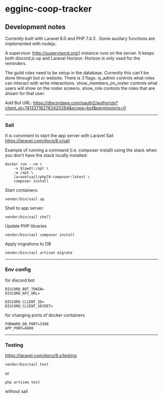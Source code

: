 # egginc-coop-tracker

## Development notes

Currently built with Laravel 8.0 and PHP 7.4.3 . Some auxilary functions are implemented with nodejs.

A supervisor (http://supervisord.org/) instance runs on the server. It keeps both discord.js up and Laraval Horizon. Horizon is only used for the reminders.

The guild roles need to be setup in the database. Currently this can't be done through bot or website. There is 3 flags. is_admin controls what roles can interact with write interactions. show_members_on_roster controls what users will show on the roster screens. show_role controls the roles that are shown for that user.

Add Bot URL:
https://discordapp.com/oauth2/authorize?client_id=741337162762420284&scope=bot&permissions=0

----------

### Sail

It is convinient to start the app server with Laravel Sail  
https://laravel.com/docs/8.x/sail

Example of running a command (i.e. composer install) using the stack when you don't have the stack locally installed:

```
docker run --rm \
    -v $(pwd):/opt \
    -w /opt \
    laravelsail/php74-composer:latest \
    composer install
```

Start containers:

``vendor/bin/sail up``

Shell to app server:

``vendor/bin/sail shell``

Update PHP libraries

``vendor/bin/sail composer install``

Apply migrations to DB

``vendor/bin/sail artisan migrate``

-----------

### Env config

for discord bot

```
DISCORD_BOT_TOKEN=
DISCORD_API_URL=

DISCORD_CLIENT_ID=
DISCORD_CLIENT_SECRET=
```

for changing ports of docker containers

```
FORWARD_DB_PORT=3308
APP_PORT=6000
```

-------

### Testing

https://laravel.com/docs/8.x/testing

``vendor/bin/sail test``

or

``php artisan test``

without sail
